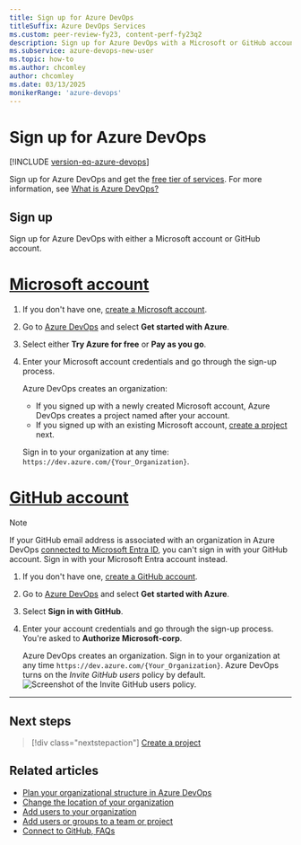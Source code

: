 ```yaml
---
title: Sign up for Azure DevOps
titleSuffix: Azure DevOps Services
ms.custom: peer-review-fy23, content-perf-fy23q2
description: Sign up for Azure DevOps with a Microsoft or GitHub account.
ms.subservice: azure-devops-new-user
ms.topic: how-to
ms.author: chcomley
author: chcomley
ms.date: 03/13/2025
monikerRange: 'azure-devops'
---
```


# Sign up for Azure DevOps

[!INCLUDE [version-eq-azure-devops](../includes/version-eq-azure-devops.md)]

Sign up for Azure DevOps and get the [free tier of services](https://azure.microsoft.com/pricing/details/devops/azure-devops-services/). For more information, see [What is Azure DevOps?](what-is-azure-devops.md)

## Sign up

Sign up for Azure DevOps with either a Microsoft account or GitHub account.

# [Microsoft account](#tab/microsoft-account)

1. If you don't have one, [create a Microsoft account](https://azure.microsoft.com/services/devops/).
2. Go to [Azure DevOps](https://azure.microsoft.com/services/devops/) and select **Get started with Azure**.
3. Select either **Try Azure for free** or **Pay as you go**.
4. Enter your Microsoft account credentials and go through the sign-up process.

   Azure DevOps creates an organization:
   - If you signed up with a newly created Microsoft account, Azure DevOps creates a project named after your account.
   - If you signed up with an existing Microsoft account, [create a project](../organizations/projects/create-project.md) next.

   Sign in to your organization at any time: `https://dev.azure.com/{Your_Organization}`.

# [GitHub account](#tab/github-account)

> [!NOTE]
> If your GitHub email address is associated with an organization in Azure DevOps [connected to Microsoft Entra ID](../organizations/accounts/connect-organization-to-azure-ad.md), you can't sign in with your GitHub account. Sign in with your Microsoft Entra account instead.

1. If you don't have one, [create a GitHub account](https://github.com/join).
2. Go to [Azure DevOps](https://azure.microsoft.com/services/devops/) and select **Get started with Azure**.
3. Select **Sign in with GitHub**.
4. Enter your account credentials and go through the sign-up process. You're asked to **Authorize Microsoft-corp**.

   Azure DevOps creates an organization. Sign in to your organization at any time `https://dev.azure.com/{Your_Organization}`.
   Azure DevOps turns on the *Invite GitHub users* policy by default. 
   ![Screenshot of the Invite GitHub users policy.](../media/invite-github-users-policy.png)
---

## Next steps  
 
> [!div class="nextstepaction"]
> [Create a project](../organizations/projects/create-project.md)

## Related articles

- [Plan your organizational structure in Azure DevOps](plan-your-azure-devops-org-structure.md)
- [Change the location of your organization](../organizations/accounts/change-organization-location.md)
- [Add users to your organization](../organizations/accounts/add-organization-users.md)
- [Add users or groups to a team or project](../organizations/security/add-users-team-project.md)
- [Connect to GitHub, FAQs](../boards/github/connect-to-github.md#faqs)
